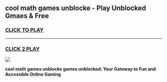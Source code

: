 
## cool math games unblocke - Play Unblocked Gmaes & Free
<h3>
<a href="https://premium.freeplayer.one?title=cool_math_games_unblocke&ref=20F">CLICK TO PLAY</a></h3>
<hr>

<h3>
<a href="https://premium.freeplayer.one?title=cool_math_games_unblocke&ref=20F">CLICK 2 PLAY</a>
  
</h3>

<a href="https://premium.freeplayer.one?title=cool_math_games_unblocke&ref=20F/"><img src="https://clearcache.store/games.png"></a>


**cool math games unblocke games unblocked: Your Gateway to Fun and Accessible Online Gaming**
